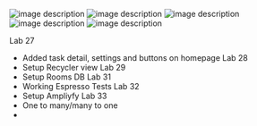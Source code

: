 ![image description](screenshots/MyTasks.png)
![image description](screenshots/Screenshot_20230820_160722.png)
![image description](screenshots/Lab28.png)
![image description](screenshots/Lab29.png)
![image description](screenshots/Lab32.png)

Lab 27
- Added task detail, settings and buttons on homepage
Lab 28
- Setup Recycler view
Lab 29
- Setup Rooms DB
Lab 31
- Working Espresso Tests
Lab 32
- Setup Ampliyfy 
Lab 33
- One to many/many to one
- 